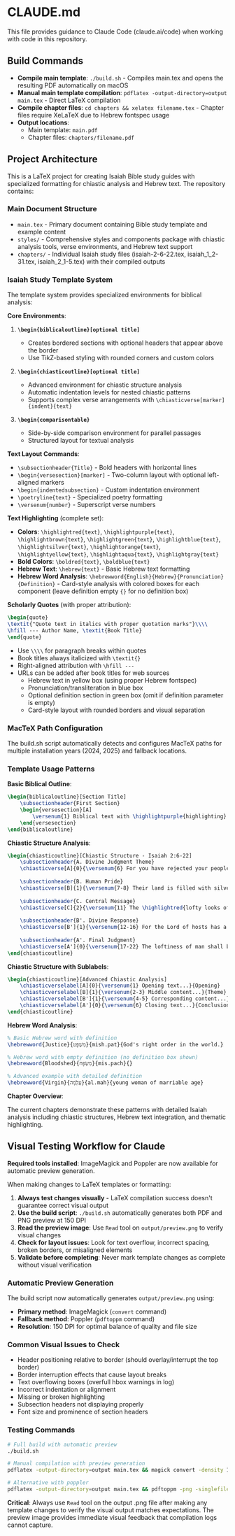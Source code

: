 # CLAUDE.md

This file provides guidance to Claude Code (claude.ai/code) when working with code in this repository.

## Build Commands

- **Compile main template**: `./build.sh` - Compiles main.tex and opens the resulting PDF automatically on macOS
- **Manual main template compilation**: `pdflatex -output-directory=output main.tex` - Direct LaTeX compilation
- **Compile chapter files**: `cd chapters && xelatex filename.tex` - Chapter files require XeLaTeX due to Hebrew fontspec usage
- **Output locations**: 
  - Main template: `main.pdf`
  - Chapter files: `chapters/filename.pdf`

## Project Architecture

This is a LaTeX project for creating Isaiah Bible study guides with specialized formatting for chiastic analysis and Hebrew text. The repository contains:

### Main Document Structure
- `main.tex` - Primary document containing Bible study template and example content
- `styles/` - Comprehensive styles and components package with chiastic analysis tools, verse environments, and Hebrew text support
- `chapters/` - Individual Isaiah study files (isaiah-2-6-22.tex, isaiah_1_2-31.tex, isaiah_2_1-5.tex) with their compiled outputs

### Isaiah Study Template System
The template system provides specialized environments for biblical analysis:

**Core Environments**:

1. **`\begin{biblicaloutline}[optional title]`**
   - Creates bordered sections with optional headers that appear above the border
   - Use TikZ-based styling with rounded corners and custom colors

2. **`\begin{chiasticoutline}[optional title]`**
   - Advanced environment for chiastic structure analysis
   - Automatic indentation levels for nested chiastic patterns
   - Supports complex verse arrangements with `\chiasticverse[marker]{indent}{text}`

3. **`\begin{comparisontable}`**
   - Side-by-side comparison environment for parallel passages
   - Structured layout for textual analysis

**Text Layout Commands**:
- `\subsectionheader{Title}` - Bold headers with horizontal lines
- `\begin{versesection}[marker]` - Two-column layout with optional left-aligned markers
- `\begin{indentedsubsection}` - Custom indentation environment
- `\poetryline{text}` - Specialized poetry formatting
- `\versenum{number}` - Superscript verse numbers

**Text Highlighting** (complete set):
- **Colors**: `\highlightred{text}`, `\highlightpurple{text}`, `\highlightbrown{text}`, `\highlightgreen{text}`, `\highlightblue{text}`, `\highlightsilver{text}`, `\highlightorange{text}`, `\highlightyellow{text}`, `\highlightaqua{text}`, `\highlightgray{text}`
- **Bold Colors**: `\boldred{text}`, `\boldblue{text}`
- **Hebrew Text**: `\hebrew{text}` - Basic Hebrew text formatting
- **Hebrew Word Analysis**: `\hebrewword{English}{Hebrew}{Pronunciation}{Definition}` - Card-style analysis with colored boxes for each component (leave definition empty `{}` for no definition box)

**Scholarly Quotes** (with proper attribution):
```latex
\begin{quote}
\textit{"Quote text in italics with proper quotation marks"}\\\\
\hfill --- Author Name, \textit{Book Title}
\end{quote}
```
- Use `\\\\` for paragraph breaks within quotes
- Book titles always italicized with `\textit{}`
- Right-aligned attribution with `\hfill ---`
- URLs can be added after book titles for web sources
  - Hebrew text in yellow box (using proper Hebrew fontspec)
  - Pronunciation/transliteration in blue box  
  - Optional definition section in green box (omit if definition parameter is empty)
  - Card-style layout with rounded borders and visual separation

### MacTeX Path Configuration
The build.sh script automatically detects and configures MacTeX paths for multiple installation years (2024, 2025) and fallback locations.

### Template Usage Patterns

**Basic Biblical Outline**:
```latex
\begin{biblicaloutline}[Section Title]
    \subsectionheader{First Section}
    \begin{versesection}[A]
        \versenum{1} Biblical text with \highlightpurple{highlighting}...
    \end{versesection}
\end{biblicaloutline}
```

**Chiastic Structure Analysis**:
```latex
\begin{chiasticoutline}[Chiastic Structure - Isaiah 2:6-22]
    \subsectionheader{A. Divine Judgment Theme}
    \chiasticverse[A]{0}{\versenum{6} For you have rejected your people, the house of Jacob...}
    
    \subsectionheader{B. Human Pride}
    \chiasticverse[B]{1}{\versenum{7-8} Their land is filled with silver and gold...}
    
    \subsectionheader{C. Central Message}
    \chiasticverse[C]{2}{\versenum{11} The \highlightred{lofty looks of man} shall be humbled...}
    
    \subsectionheader{B'. Divine Response}
    \chiasticverse[B']{1}{\versenum{12-16} For the Lord of hosts has a day...}
    
    \subsectionheader{A'. Final Judgment}
    \chiasticverse[A']{0}{\versenum{17-22} The loftiness of man shall be bowed down...}
\end{chiasticoutline}
```

**Chiastic Structure with Sublabels**:
```latex
\begin{chiasticoutline}[Advanced Chiastic Analysis]
    \chiasticverselabel[A]{0}{\versenum{1} Opening text...}{Opening}
    \chiasticverselabel[B]{1}{\versenum{2-3} Middle content...}{Theme}
    \chiasticverselabel[B']{1}{\versenum{4-5} Corresponding content...}{Response}
    \chiasticverselabel[A']{0}{\versenum{6} Closing text...}{Conclusion}
\end{chiasticoutline}
```

**Hebrew Word Analysis**:
```latex
% Basic Hebrew word with definition
\hebrewword{Justice}{מִשְׁפָּט}{mish.pat}{God's right order in the world.}

% Hebrew word with empty definition (no definition box shown)
\hebrewword{Bloodshed}{מִשְׂפָּח}{mis.pach}{}

% Advanced example with detailed definition
\hebrewword{Virgin}{עַלְמָה}{al.mah}{young woman of marriable age}
```

**Chapter Overview**:

The current chapters demonstrate these patterns with detailed Isaiah analysis including chiastic structures, Hebrew text integration, and thematic highlighting.

## Visual Testing Workflow for Claude

**Required tools installed**: ImageMagick and Poppler are now available for automatic preview generation.

When making changes to LaTeX templates or formatting:

1. **Always test changes visually** - LaTeX compilation success doesn't guarantee correct visual output
2. **Use the build script**: `./build.sh` automatically generates both PDF and PNG preview at 150 DPI
3. **Read the preview image**: Use `Read` tool on `output/preview.png` to verify visual changes
4. **Check for layout issues**: Look for text overflow, incorrect spacing, broken borders, or misaligned elements
5. **Validate before completing**: Never mark template changes as complete without visual verification

### Automatic Preview Generation
The build script now automatically generates `output/preview.png` using:
- **Primary method**: ImageMagick (`convert` command)
- **Fallback method**: Poppler (`pdftoppm` command)
- **Resolution**: 150 DPI for optimal balance of quality and file size

### Common Visual Issues to Check
- Header positioning relative to border (should overlay/interrupt the top border)
- Border interruption effects that cause layout breaks
- Text overflowing boxes (overfull hbox warnings in log)
- Incorrect indentation or alignment
- Missing or broken highlighting
- Subsection headers not displaying properly
- Font size and prominence of section headers

### Testing Commands
```bash
# Full build with automatic preview
./build.sh

# Manual compilation with preview generation
pdflatex -output-directory=output main.tex && magick convert -density 150 output/main.pdf[0] output/preview.png

# Alternative with poppler
pdflatex -output-directory=output main.tex && pdftoppm -png -singlefile -r 150 output/main.pdf output/preview
```

**Critical**: Always use `Read` tool on the output .png file after making any template changes to verify the visual output matches expectations. The preview image provides immediate visual feedback that compilation logs cannot capture.
